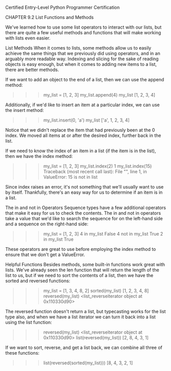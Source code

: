 
Certified Entry-Level Python Programmer Certification


CHAPTER 9.2
List Functions and Methods

We've learned how to use some list operators to interact with our lists, but there are quite a few useful methods and functions that will make working with lists even easier.

List Methods
When it comes to lists, some methods allow us to easily achieve the same things that we previously did using operators, and in an arguably more readable way. Indexing and slicing for the sake of reading objects is easy enough, but when it comes to adding new items to a list, there are better methods.

If we want to add an object to the end of a list, then we can use the append method:

>>> my_list = [1, 2, 3]
>>> my_list.append(4)
>>> my_list
[1, 2, 3, 4]

Additionally, if we'd like to insert an item at a particular index, we can use the insert method:

>>> my_list.insert(0, 'a')
>>> my_list
['a', 1, 2, 3, 4]

Notice that we didn't replace the item that had previously been at the 0 index. We moved all items at or after the desired index, further back in the list.

If we need to know the index of an item in a list (if the item is in the list), then we have the index method:

>>> my_list = [1, 2, 3]
>>> my_list.index(2)
1
>>> my_list.index(15)
Traceback (most recent call last):
  File "<stdin>", line 1, in <module>
ValueError: 15 is not in list

Since index raises an error, it's not something that we'll usually want to use by itself. Thankfully, there's an easy way for us to determine if an item is in a list.

The in and not in Operators
Sequence types have a few additional operators that make it easy for us to check the contents. The in and not in operators take a value that we'd like to search the sequence for on the left-hand side and a sequence on the right-hand side:

>>> my_list = [1, 2, 3]
>>> 4 in my_list
False
>>> 4 not in my_list
True
>>> 2 in my_list
True

These operators are great to use before employing the index method to ensure that we don't get a ValueError.

Helpful Functions
Besides methods, some built-in functions work great with lists. We've already seen the len function that will return the length of the list to us, but if we need to sort the contents of a list, then we have the sorted and reversed functions:

>>> my_list = [1, 3, 4, 8, 2]
>>> sorted(my_list)
[1, 2, 3, 4, 8]
>>> reversed(my_list)
<list_reverseiterator object at 0x110330d90>

The reversed function doesn't return a list, but typecasting works for the list type also, and when we have a list iterator we can turn it back into a list using the list function:

>>> reversed(my_list)
<list_reverseiterator object at 0x110330d90>
>>> list(reversed(my_list))
[2, 8, 4, 3, 1]

If we want to sort, reverse, and get a list back, we can combine all three of these functions:

>>> list(reversed(sorted(my_list)))
[8, 4, 3, 2, 1]